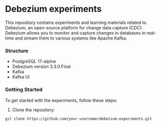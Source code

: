 # Debezium experiments

This repository contains experiments and learning materials related to Debezium, an open-source platform for change data capture (CDC). Debezium allows you to monitor and capture changes in databases in real-time and stream them to various systems like Apache Kafka.

### Structure

- PostgreSQL 17-alpine
- Debezium version 3.3.0.Final
- Kafka
- Kafka UI

### Getting Started

To get started with the experiments, follow these steps:

1. Clone the repository:

```bash
git clone https://github.com/your-username/debezium-experiments.git
```
